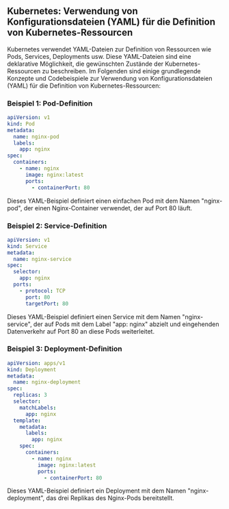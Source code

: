 ## Kubernetes: Verwendung von Konfigurationsdateien (YAML) für die Definition von Kubernetes-Ressourcen

Kubernetes verwendet YAML-Dateien zur Definition von Ressourcen wie Pods, Services, Deployments usw. Diese YAML-Dateien sind eine deklarative Möglichkeit, die gewünschten Zustände der Kubernetes-Ressourcen zu beschreiben. Im Folgenden sind einige grundlegende Konzepte und Codebeispiele zur Verwendung von Konfigurationsdateien (YAML) für die Definition von Kubernetes-Ressourcen:

### Beispiel 1: Pod-Definition

```yaml
apiVersion: v1
kind: Pod
metadata:
  name: nginx-pod
  labels:
    app: nginx
spec:
  containers:
    - name: nginx
      image: nginx:latest
      ports:
        - containerPort: 80
```

Dieses YAML-Beispiel definiert einen einfachen Pod mit dem Namen "nginx-pod", der einen Nginx-Container verwendet, der auf Port 80 läuft.

### Beispiel 2: Service-Definition

```yaml
apiVersion: v1
kind: Service
metadata:
  name: nginx-service
spec:
  selector:
    app: nginx
  ports:
    - protocol: TCP
      port: 80
      targetPort: 80
```

Dieses YAML-Beispiel definiert einen Service mit dem Namen "nginx-service", der auf Pods mit dem Label "app: nginx" abzielt und eingehenden Datenverkehr auf Port 80 an diese Pods weiterleitet.

### Beispiel 3: Deployment-Definition

```yaml
apiVersion: apps/v1
kind: Deployment
metadata:
  name: nginx-deployment
spec:
  replicas: 3
  selector:
    matchLabels:
      app: nginx
  template:
    metadata:
      labels:
        app: nginx
    spec:
      containers:
        - name: nginx
          image: nginx:latest
          ports:
            - containerPort: 80
```

Dieses YAML-Beispiel definiert ein Deployment mit dem Namen "nginx-deployment", das drei Replikas des Nginx-Pods bereitstellt.